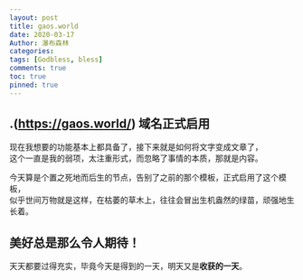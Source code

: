 ```yaml
---
layout: post
title: gaos.world
date: 2020-03-17
Author: 瀑布森林
categories: 
tags: [Godbless, bless]
comments: true
toc: true
pinned: true
---
```

## .(https://gaos.world/) 域名正式启用

现在我想要的功能基本上都具备了，接下来就是如何将文字变成文章了，<br>
这个一直是我的弱项，太注重形式，而忽略了事情的本质，那就是内容。

今天算是个置之死地而后生的节点，告别了之前的那个模板，正式启用了这个模板，<br>
似乎世间万物就是这样，在枯萎的草木上，往往会冒出生机盎然的绿苗，顽强地生长着。

## 美好总是那么令人期待！

天天都要过得充实，毕竟今天是得到的一天，明天又是**收获的一天**。
